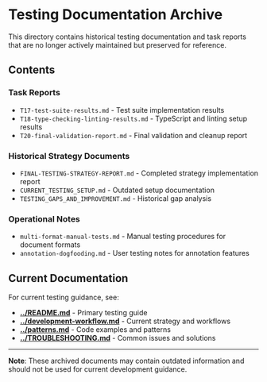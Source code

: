 # Testing Documentation Archive

This directory contains historical testing documentation and task reports that are no longer actively maintained but preserved for reference.

## Contents

### Task Reports
- `T17-test-suite-results.md` - Test suite implementation results
- `T18-type-checking-linting-results.md` - TypeScript and linting setup results  
- `T20-final-validation-report.md` - Final validation and cleanup report

### Historical Strategy Documents
- `FINAL-TESTING-STRATEGY-REPORT.md` - Completed strategy implementation report
- `CURRENT_TESTING_SETUP.md` - Outdated setup documentation
- `TESTING_GAPS_AND_IMPROVEMENT.md` - Historical gap analysis

### Operational Notes
- `multi-format-manual-tests.md` - Manual testing procedures for document formats
- `annotation-dogfooding.md` - User testing notes for annotation features

## Current Documentation

For current testing guidance, see:
- **[../README.md](../README.md)** - Primary testing guide
- **[../development-workflow.md](../development-workflow.md)** - Current strategy and workflows
- **[../patterns.md](../patterns.md)** - Code examples and patterns
- **[../TROUBLESHOOTING.md](../TROUBLESHOOTING.md)** - Common issues and solutions

---

**Note**: These archived documents may contain outdated information and should not be used for current development guidance.